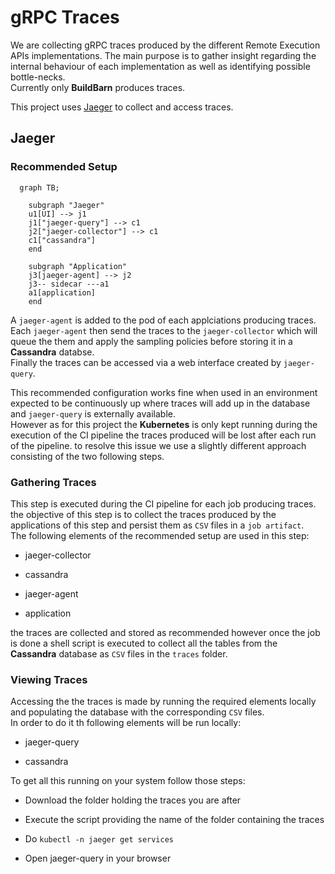 # gRPC Traces

We are collecting gRPC traces produced by the different Remote Execution APIs implementations. The main purpose is to gather insight regarding the internal behaviour of each implementation as well as identifying possible bottle-necks.  
Currently only __BuildBarn__ produces traces.

This project uses [Jaeger] to collect and access traces.


## Jaeger 

### Recommended Setup


```mermaid
  graph TB;
    
    subgraph "Jaeger"
    u1[UI] --> j1
    j1["jaeger-query"] --> c1
    j2["jaeger-collector"] --> c1
    c1["cassandra"]
    end

    subgraph "Application"
    j3[jaeger-agent] --> j2
    j3-- sidecar ---a1
    a1[application]
    end
```

A `jaeger-agent` is added to the pod of each applciations producing traces.  
Each `jaeger-agent` then send the traces to the `jaeger-collector` which will queue the them and apply the sampling policies before storing it in a __Cassandra__ databse.  
Finally the traces can be accessed via a web interface created by `jaeger-query`.

This recommended configuration works fine when used in an environment expected to be continuously up where traces will add up in the database and `jaeger-query` is externally available.  
However as for this project the __Kubernetes__  is only kept running during the execution of the CI pipeline  the traces produced will be lost after each run of the pipeline. to resolve this issue we use a slightly different approach consisting of the two following steps.

### Gathering Traces

This step is executed during the CI pipeline for each job producing traces. the objective of this step is to collect the traces produced by the applications of this step and persist them as `CSV` files in a `job artifact`.  
The following elements of the recommended setup are used in this step:

+ jaeger-collector

+ cassandra

+ jaeger-agent

+ application

the traces are collected and stored as recommended however once the job is done a shell script is executed to collect all the tables from the __Cassandra__ database as `CSV` files in the `traces` folder.

### Viewing Traces

Accessing the the traces is made by running the required elements locally and populating the database with the corresponding `CSV` files.  
In order to do it th following elements will be run locally:

+ jaeger-query

+ cassandra

To get all this running on your system follow those steps:

+ Download the folder holding the traces you are after

+ Execute the script providing the name of the folder containing the traces

+ Do `kubectl -n jaeger get services`

+ Open jaeger-query in your browser


[Jaeger]: https://www.jaegertracing.io

